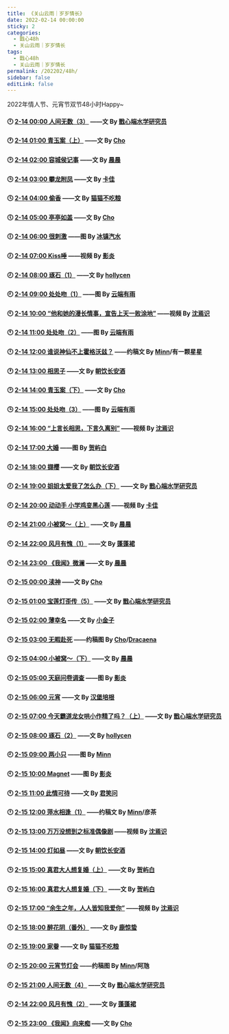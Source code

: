 ```yaml
---
title: 《关山云雨｜岁岁情长》
date: 2022-02-14 00:00:00
sticky: 2
categories: 
  - 戬心48h
  - 关山云雨｜岁岁情长
tags: 
  - 戬心48h
  - 关山云雨｜岁岁情长
permalink: /202202/48h/
sidebar: false
editLink: false
---
```


2022年情人节、元宵节双节48小时Happy~

#### 🕛 <a href="/pages/3f2ea4/">2-14 00:00 人间无数（3）</a> ——文 By [戬心端水学研究员](https://jianxinonly.lofter.com/)

#### 🕐 <a href="/pages/78fb54/">2-14 01:00 青玉案（上）</a> ——文 By [Cho](/categories/?category=Cho)

#### 🕑 <a href="/pages/79f795/">2-14 02:00 容城侯记事</a> ——文 By [晨晨](/categories/?category=晨晨)

#### 🕒 <a href="/pages/7d0cbc/">2-14 03:00 攀龙附凤</a> ——文 By [卡佳](/categories/?category=卡佳)

#### 🕓 <a href="/pages/fec6dc/">2-14 04:00 偷香</a> ——文 By [猫猫不吃粮](https://maomaobuchiliang.lofter.com/)

#### 🕔 <a href="/pages/edd3ed/">2-14 05:00 亭亭如盖</a> ——文 By [Cho](/categories/?category=Cho)

#### 🕕 <a href="/pages/1f5c2a/">2-14 06:00 很刺激</a> ——图 By [冰镇汽水](/categories/?category=冰镇汽水)

#### 🕖 <a href="/pages/3e8a73/">2-14 07:00 Kiss唾</a> ——视频 By [影炎](/categories/?category=影炎)

#### 🕗 <a href="/pages/49f6a4/">2-14 08:00 琢石（1）</a> ——文 By [hollycen](https://hoolycen.lofter.com/)

#### 🕘 <a href="/pages/e925dc/">2-14 09:00 处处吻（1）</a> ——图 By [云端有雨](https://yunduanyouyu.lofter.com/)

#### 🕙 <a href="/pages/a83c9b/">2-14 10:00 “他和她的漫长情事，宣告上天一败涂地”</a> ——视频 By [沈焉识](https://space.bilibili.com/501455718)

#### 🕚 <a href="/pages/65dc00/">2-14 11:00 处处吻（2）</a> ——图 By [云端有雨](https://yunduanyouyu.lofter.com/)

#### 🕛 <a href="/pages/ac3a27/">2-14 12:00 谁说神仙不上霍格沃兹？</a> ——约稿文 By [Minn](/categories/?category=Minn)/有一颗星星

#### 🕐 <a href="/pages/025ad2/">2-14 13:00 相思子</a> ——文 By [朝饮长安酒](https://chaoyinzhanganjiu.lofter.com/)

#### 🕑 <a href="/pages/78fb54/#下">2-14 14:00 青玉案（下）</a> ——文 By [Cho](/categories/?category=Cho)

#### 🕒 <a href="/pages/0e629c/">2-14 15:00 处处吻（3）</a> ——图 By [云端有雨](https://yunduanyouyu.lofter.com/)

#### 🕓 <a href="/pages/d46fd1/">2-14 16:00 “上言长相思，下言久离别”</a> ——视频 By [沈焉识](https://space.bilibili.com/501455718)

#### 🕔 <a href="/pages/20b715/">2-14 17:00 大婚</a> ——图 By [贺屿白](https://heyubai27523.lofter.com/)

#### 🕕 <a href="/pages/4fdd39/">2-14 18:00 撷樱</a> ——文 By [朝饮长安酒](https://chaoyinzhanganjiu.lofter.com/)

#### 🕖 <a href="/pages/a3fb92/">2-14 19:00 姐姐太爱我了怎么办（下）</a> ——文 By [戬心端水学研究员](https://jianxinonly.lofter.com/)

#### 🕗  <a href="/pages/1befef/">2-14 20:00 动动手 小学鸡变黑心莲</a> ——视频 By [卡佳](/categories/?category=卡佳)

#### 🕘 <a href="/pages/ff4552/">2-14 21:00 小被窝～（上）</a> ——文 By [晨晨](/categories/?category=晨晨)

#### 🕙 <a href="/pages/ea03b6/">2-14 22:00 风月有愧（1）</a> ——文 By [蓬蓬裙](/categories/?category=蓬蓬裙)

#### 🕚 <a href="/pages/a2fb93/">2-14 23:00 《我闻》微澜</a> ——文 By [晨晨](/categories/?category=晨晨)

#### 🕛 <a href="/pages/47245c/">2-15 00:00 渎神</a> ——文 By [Cho](/categories/?category=Cho)

#### 🕐 <a href="/pages/d934db/">2-15 01:00 宝莲灯歪传（5）</a> ——文 By [戬心端水学研究员](https://jianxinonly.lofter.com/)

#### 🕑 <a href="/pages/e47428/">2-15 02:00 薄幸名</a> ——文 By [小金子](/categories/?category=小金子)

#### 🕒 <a href="/pages/8d45d5/">2-15 03:00 无暇赴死</a> ——约稿图 By [Cho](/categories/?category=Cho)/[Dracaena](https://shineigedracaena.lofter.com/)

#### 🕓 <a href="/pages/ff4552/">2-15 04:00 小被窝～（下）</a> ——文 By [晨晨](/categories/?category=晨晨)

#### 🕔 <a href="/pages/cb4485/">2-15 05:00 天庭问卷调查</a> ——图 By [影炎](/categories/?category=影炎)

#### 🕕 <a href="/pages/d568d8/">2-15 06:00 元宵</a> ——文 By [汉堡培根](/categories/?category=汉堡培根)

#### 🕖 <a href="/pages/40a8c3/">2-15 07:00 今天霸道龙女哄小作精了吗？（上）</a> ——文 By [戬心端水学研究员](https://jianxinonly.lofter.com/)

#### 🕗 <a href="/pages/49f6a4/#三">2-15 08:00 琢石（2）</a> ——文 By [hollycen](https://hoolycen.lofter.com/)

#### 🕘 <a href="/pages/085de9/">2-15 09:00 两小只</a> ——图 By [Minn](/categories/?category=Minn)

#### 🕙 <a href="/pages/cc880d/">2-15 10:00 Magnet</a> ——图 By [影炎](/categories/?category=影炎)

#### 🕚 <a href="/pages/5b9f55/">2-15 11:00 此情可待</a> ——文 By [君笑问](https://caroline368.lofter.com/)

#### 🕛 <a href="/pages/9d0c3e/">2-15 12:00 萍水相逢（1）</a> ——约稿文 By [Minn](/categories/?category=Minn)/彦茶

#### 🕐 <a href="/pages/c99702/">2-15 13:00 万万没想到之标准偶像剧</a> ——视频 By [沈焉识](https://space.bilibili.com/501455718)

#### 🕑 <a href="/pages/5803ce/">2-15 14:00 灯如昼</a> ——文 By [朝饮长安酒](https://chaoyinzhanganjiu.lofter.com/)

#### 🕒 <a href="/pages/37510a/">2-15 15:00 真君大人想复婚（上）</a> ——文 By [贺屿白](https://heyubai27523.lofter.com/)

#### 🕓 <a href="/pages/f039b4/">2-15 16:00 真君大人想复婚（下）</a> ——文 By [贺屿白](https://heyubai27523.lofter.com/)

#### 🕔 <a href="/pages/fa82d6/">2-15 17:00 “余生之年，人人皆知我爱你”</a> ——视频 By [沈焉识](https://space.bilibili.com/501455718)

#### 🕕 <a href="/pages/6c0cae/">2-15 18:00 醉花阴（番外）</a> ——文 By [鹿惊蛰](https://jingzhe9527.lofter.com/)

#### 🕖 <a href="/pages/c1193b/">2-15 19:00 家眷</a> ——文 By [猫猫不吃粮](https://maomaobuchiliang.lofter.com/)

#### 🕗 <a href="/pages/485baa/">2-15 20:00 元宵节灯会</a> ——约稿图 By [Minn](/categories/?category=Minn)/阿虺

#### 🕘 <a href="/pages/ae9a66/">2-15 21:00 人间无数（4）</a> ——文 By [戬心端水学研究员](https://jianxinonly.lofter.com/)

#### 🕙 <a href="/pages/35fe92/">2-14 22:00 风月有愧（2）</a> ——文 By [蓬蓬裙](/categories/?category=蓬蓬裙)

#### 🕚 <a href="/pages/840c5e/">2-15 23:00 《我闻》向来痴</a> ——文 By [Cho](/categories/?category=Cho)
<!-- more -->
